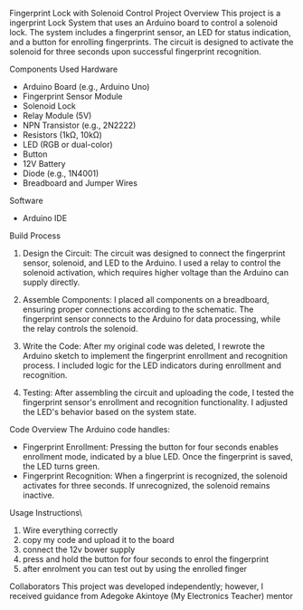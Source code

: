 Fingerprint Lock with Solenoid Control
Project Overview
This project is a ingerprint Lock System that uses an Arduino board to control a solenoid lock. The system includes a fingerprint sensor, an LED for status indication, and a button for enrolling fingerprints. The circuit is designed to activate the solenoid for three seconds upon successful fingerprint recognition.

Components Used
Hardware
- Arduino Board (e.g., Arduino Uno)
- Fingerprint Sensor Module
- Solenoid Lock
- Relay Module (5V)
- NPN Transistor (e.g., 2N2222)
- Resistors (1kΩ, 10kΩ)
- LED (RGB or dual-color)
- Button
- 12V Battery
- Diode (e.g., 1N4001)
- Breadboard and Jumper Wires

 Software
- Arduino IDE

Build Process
1. Design the Circuit: The circuit was designed to connect the fingerprint sensor, solenoid, and LED to the Arduino. I used a relay to control the solenoid activation, which requires higher voltage than the Arduino can supply directly.

2. Assemble Components: I placed all components on a breadboard, ensuring proper connections according to the schematic. The fingerprint sensor connects to the Arduino for data processing, while the relay controls the solenoid.

3. Write the Code: After my original code was deleted, I rewrote the Arduino sketch to implement the fingerprint enrollment and recognition process. I included logic for the LED indicators during enrollment and recognition.

4. Testing: After assembling the circuit and uploading the code, I tested the fingerprint sensor's enrollment and recognition functionality. I adjusted the LED's behavior based on the system state.

Code Overview
The Arduino code handles:
- Fingerprint Enrollment: Pressing the button for four seconds enables enrollment mode, indicated by a blue LED. Once the fingerprint is saved, the LED turns green.
- Fingerprint Recognition: When a fingerprint is recognized, the solenoid activates for three seconds. If unrecognized, the solenoid remains inactive.


Usage Instructions\
1. Wire everything correctly
2. copy my code and upload it to the board
3. connect the 12v bower supply
4. press and hold the button for four seconds to enrol the fingerprint
5. after enrolment you can test out by using the enrolled finger

Collaborators
This project was developed independently; however, I received guidance from Adegoke Akintoye (My Electronics Teacher) mentor
